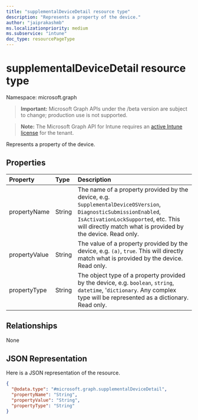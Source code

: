 ```yaml
---
title: "supplementalDeviceDetail resource type"
description: "Represents a property of the device."
author: "jaiprakashmb"
ms.localizationpriority: medium
ms.subservice: "intune"
doc_type: resourcePageType
---
```


# supplementalDeviceDetail resource type

Namespace: microsoft.graph
> **Important:** Microsoft Graph APIs under the /beta version are subject to change; production use is not supported.

> **Note:** The Microsoft Graph API for Intune requires an [active Intune license](https://go.microsoft.com/fwlink/?linkid=839381) for the tenant.


Represents a property of the device.

## Properties
|Property|Type|Description|
|:---|:---|:---|
|propertyName|String|The name of a property provided by the device, e.g. `SupplementalDeviceOSVersion`, `DiagnosticSubmissionEnabled`, `IsActivationLockSupported`, etc. This will directly match what is provided by the device. Read only.|
|propertyValue|String|The value of a property provided by the device, e.g. `(a)`, `true`. This will directly match what is provided by the device. Read only.|
|propertyType|String|The object type of a property provided by the device, e.g. `boolean`, `string`, `datetime`, '`dictionary`. Any complex type will be represented as a dictionary. Read only.|

## Relationships
None

## JSON Representation
Here is a JSON representation of the resource.
<!-- {
  "blockType": "resource",
  "@odata.type": "microsoft.graph.supplementalDeviceDetail"
}
-->
``` json
{
  "@odata.type": "#microsoft.graph.supplementalDeviceDetail",
  "propertyName": "String",
  "propertyValue": "String",
  "propertyType": "String"
}
```
